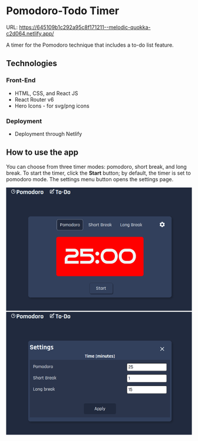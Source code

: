 # Pomodoro-Todo Timer

URL: https://645109b1c292a95c8f171211--melodic-quokka-c2d064.netlify.app/

A timer for the Pomodoro technique that includes a to-do list feature.

## Technologies

### Front-End

- HTML, CSS, and React JS
- React Router v6
- Hero Icons - for svg/png icons

### Deployment

- Deployment through Netlify

## How to use the app

You can choose from three timer modes: pomodoro, short break, and long break. To start the timer, click the **Start** button; by default, the timer is set to pomodoro mode. The settings menu button opens the settings page.

![Homepage's preview](./public/pomodoro.png)
![Image of Pomodoro's time edit](./public/pomodoroSettings.png)
